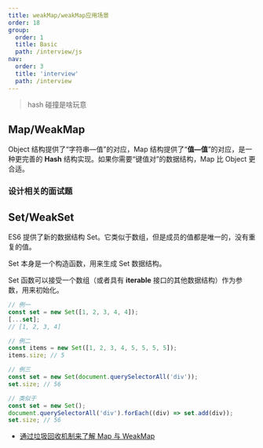 ```yaml
---
title: weakMap/weakMap应用场景
order: 18
group:
  order: 1
  title: Basic
  path: /interview/js
nav:
  order: 3
  title: 'interview'
  path: /interview
---
```


> hash 碰撞是啥玩意

## Map/WeakMap

Object 结构提供了“字符串—值”的对应，Map 结构提供了“**值—值**”的对应，是一种更完善的 **Hash** 结构实现。如果你需要“键值对”的数据结构，Map 比 Object 更合适。

### 设计相关的面试题

## Set/WeakSet

ES6 提供了新的数据结构 Set。它类似于数组，但是成员的值都是唯一的，没有重复的值。

Set 本身是一个构造函数，用来生成 Set 数据结构。

Set 函数可以接受一个数组（或者具有 **iterable** 接口的其他数据结构）作为参数，用来初始化。

```js
// 例一
const set = new Set([1, 2, 3, 4, 4]);
[...set];
// [1, 2, 3, 4]

// 例二
const items = new Set([1, 2, 3, 4, 5, 5, 5, 5]);
items.size; // 5

// 例三
const set = new Set(document.querySelectorAll('div'));
set.size; // 56

// 类似于
const set = new Set();
document.querySelectorAll('div').forEach((div) => set.add(div));
set.size; // 56
```

- [通过垃圾回收机制来了解 Map 与 WeakMap](https://mp.weixin.qq.com/s/reCQIfaLM3rTsvKJwovIHQ)
